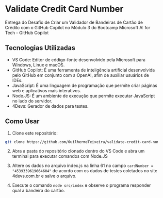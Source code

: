 # Validate Credit Card Number

Entrega do Desafio de Criar um Validador de Bandeiras de Cartão de Crédito com o GitHub Copilot no Módulo 3 do Bootcamp Microsoft AI for Tech - GitHub Copilot

## Tecnologias Utilizadas

- VS Code: Editor de código-fonte desenvolvido pela Microsoft para Windows, Linux e macOS.
- GitHub Copilot: É uma ferramenta de inteligência artificial desenvolvida pelo GitHub em conjunto com a OpenAI, afim de auxiliar usuários de IDEs.
- JavaScript: É uma linguagem de programação que permite criar páginas web e aplicativos mais interativos.
- Node.JS: É um ambiente de execução que permite executar JavaScript no lado do servidor. 
- 4Devs: Gerador de dados para testes.

## Como Usar

1. Clone este repositório:

```bash
git clone https://github.com/6uilhermeTeixeira/validate-credit-card-number.git
```

2. Abra a pasta do repositório clonado dentro do VS Code e abra um terminal para executar comandos com Node.JS

3. Altere os dados no arquivo index.js na linha 61 no campo ``` cardNumber = "4539339619664604" ``` de acordo com os dados de testes coletados no site 4devs.com.br e salve o arquivo.

4. Execute o comando ``` node src/index ``` e observe o programa responder qual a bandeira do cartão.
